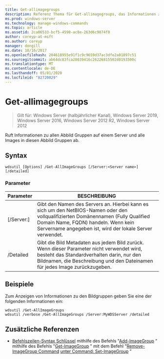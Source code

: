 ```yaml
---
title: Get-allimagegroups
description: Referenz Thema für Get-allimagegroups, das Informationen zu allen Image Gruppen auf einem Server und alle Images in diesen Abbild Gruppen abruft.
ms.prod: windows-server
ms.technology: manage-windows-commands
ms.topic: article
ms.assetid: 2ca06533-bcf5-4590-ac8e-263d6c9874f8
author: coreyp-at-msft
ms.author: coreyp
manager: dongill
ms.date: 10/16/2017
ms.openlocfilehash: 204618955e91f1c9c9659d37ac3dfe2a01897c51
ms.sourcegitcommit: ab64dc83fca28039416c26226815502d0193500c
ms.translationtype: MT
ms.contentlocale: de-DE
ms.lasthandoff: 05/01/2020
ms.locfileid: "82720029"
---
```

# <a name="get-allimagegroups"></a>Get-allimagegroups

> Gilt für: Windows Server (halbjährlicher Kanal), Windows Server 2019, Windows Server 2016, Windows Server 2012 R2, Windows Server 2012

Ruft Informationen zu allen Abbild Gruppen auf einem Server und alle Images in diesen Abbild Gruppen ab.

## <a name="syntax"></a>Syntax
```
wdsutil [Options] /Get-AllImageGroups [/Server:<Server name>] [/detailed]
```
### <a name="parameters"></a>Parameter
|Parameter|BESCHREIBUNG|
|-------|--------|
|[/Server:<Server name>]|Gibt den Namen des Servers an. Hierbei kann es sich um den NetBIOS-Namen oder den vollqualifizierten Domänennamen (Fully Qualified Domain Name, FQDN) handeln. Wenn kein Servername angegeben ist, wird der lokale Server verwendet.|
|/Detailed|Gibt die Bild Metadaten aus jedem Bild zurück. Wenn dieser Parameter nicht verwendet wird, besteht das Standardverhalten darin, nur den Bildnamen, die Beschreibung und den Dateinamen für jedes Image zurückzugeben.|
## <a name="examples"></a>Beispiele
Zum Anzeigen von Informationen zu den Bildgruppen geben Sie eine der folgenden Informationen ein:
```
wdsutil /Get-AllImageGroups
wdsutil /verbose /Get-AllImageGroups /Server:MyWDSServer /detailed
```
## <a name="additional-references"></a>Zusätzliche Referenzen
- [Befehlszeilen-Syntax Schlüssel](command-line-syntax-key.md)
mithilfe des Befehls "[Add-ImageGroup](using-the-add-imagegroup-command.md)
" mithilfe des Befehls "[Get-ImageGroup](using-the-get-imagegroup-command.md)
" mit dem Befehl "[Remove-ImageGroup Command](using-the-remove-imagegroup-command.md)
[unter Command: Set-ImageGroup](subcommand-set-imagegroup.md) "
